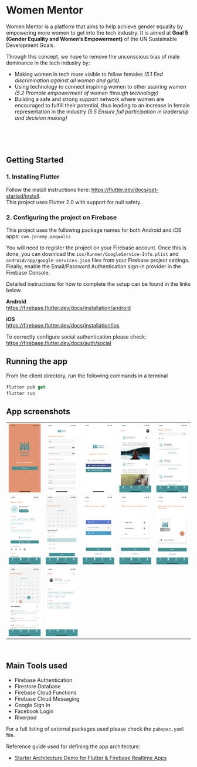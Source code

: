 # Women Mentor

Women Mentor is a platform that aims to help achieve gender equality by empowering more women to get into the tech industry. It is aimed at **Goal 5 (Gender Equality and Women’s Empowerment)** of the UN Sustainable Development Goals.

Through this concept, we hope to remove the unconscious bias of male dominance in the tech industry by: 

- Making women in tech more visible to fellow females *(5.1 End discrimination against all women and girls).*
-  Using technology to connect inspiring women to other aspiring women *(5.2 Promote empowerment of women through technology)*
-  Building a safe and strong support network where women are encouraged to fulfill their potential, thus leading to an increase in female representation in the industry *(5.5 Ensure full participation in leadership and decision making)*
<br/>
<br/>
<br/>

## Getting Started

### 1. Installing Flutter
Follow the install instructions here: https://flutter.dev/docs/get-started/install.  
This project uses Flutter 2.0 with support for null safety.
<br/>

### 2. Configuring the project on Firebase
This project uses the following package names for both Android and iOS apps:
`com.jeremy.aequalis`

You will need to register the project on your Firebase account. 
Once this is done, you can download the `ios/Runner/GoogleService-Info.plist` and `android/app/google-services.json` files from your Firebase project settings.  
Finally, enable the Email/Password Authentication sign-in provider in the Firebase Console.

Detailed instructions for how to complete the setup can be found in the links below.  

**Android**  
https://firebase.flutter.dev/docs/installation/android  

**iOS**  
https://firebase.flutter.dev/docs/installation/ios

To correctly configure social authentication please check:  
https://firebase.flutter.dev/docs/auth/social

## Running the app
From the client directory, run the following commands in a terminal

```dart
flutter pub get
flutter run
```
## App screenshots

<div style="text-align: center">
  <table>
    <tr>
      <td style="text-align: center">
        <img src="./media/IMG_0409.png" width="200" />
      </td>
      <td style="text-align: center">
        <img src="./media/IMG_0410.png" width="200" />
      </td>
      <td style="text-align: center">
        <img src="./media/IMG_0411.png" width="200" />
      </td>
      <td style="text-align: center">
        <img src="./media/IMG_0412.png" width="200" />
      </td>
      <td style="text-align: center">
        <img src="./media/IMG_0413.png" width="200" />
      </td>
    </tr>
    <tr>
      <td style="text-align: center">
        <img src="./media/IMG_0414.png" width="200" />
      </td>
      <td style="text-align: center">
        <img src="./media/IMG_0415.png" width="200" />
      </td>
      <td style="text-align: center">
        <img src="./media/IMG_0416.png" width="200" />
      </td>
      <td style="text-align: center">
        <img src="./media/IMG_0417.png" width="200" />
      </td>
      <td style="text-align: center">
        <img src="./media/IMG_0418.png" width="200" />
      </td>
    </tr>
    <tr>
      <td style="text-align: center">
        <img src="./media/IMG_0419.png" width="200" />
      </td>
      <td style="text-align: center">
        <img src="./media/IMG_0420.png" width="200" />
      </td>  
    </tr>
  </table>
</div>

<br/>

## Main Tools used

- Firebase Authentication
- Firestore Database
- Firebase Cloud Functions
- Firebase Cloud Messaging
- Google Sign In
- Facebook Login
- Riverpod

For a full listing of external packages used please check the `pubspec.yaml` file.

Reference guide used for defining the app architecture:
- [Starter Architecture Demo for Flutter & Firebase Realtime Apps](https://github.com/bizz84/starter_architecture_flutter_firebase)